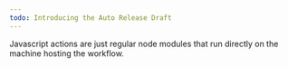 ```yaml
---
todo: Introducing the Auto Release Draft
---
```


Javascript actions are just regular node modules that run directly on the machine hosting the workflow.  

